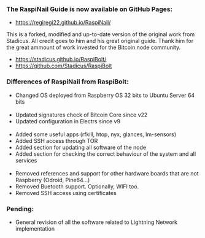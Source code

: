 ### The RaspiNail Guide is now available on GitHub Pages:
* https://regiregi22.github.io/RaspiNail/

This is a forked, modified and up-to-date version of the original work from Stadicus. All credit goes to him and his great original guide. Thank him for the great ammount of work invested for the Bitcoin node community.
* https://stadicus.github.io/RaspiBolt/
* https://github.com/Stadicus/RaspiBolt

### Differences of RaspiNail from RaspiBolt:
* Changed OS deployed from Raspberry OS 32 bits to Ubuntu Server 64 bits
<br/><br/>
* Updated signatures check of Bitcoin Core since v22
* Updated configuration in Electrs since v9
<br/><br/>
* Added some useful apps (rfkill, htop, nyx, glances, lm-sensors)
* Added SSH access through TOR
* Added section for updating all software of the node
* Added section for checking the correct behaviour of the system and all services
<br/><br/>
* Removed references and support for other hardware boards that are not Raspberry (Odroid, Pine64...)
* Removed Buetooth support. Optionally, WIFI too.
* Removed SSH access using certificates

### Pending:
* General revision of all the software related to Lightning Network implementation
